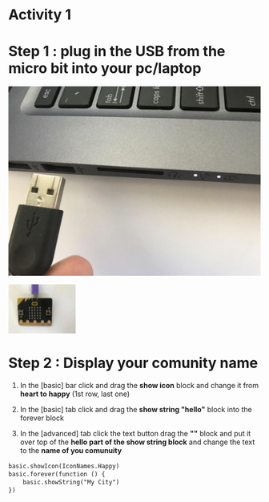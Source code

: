 # Activity 1

# Step 1 : plug in the USB from the micro bit into your pc/laptop
<!-- https://github.com/Brilliant-Labs/bboard-tuts-cybersecurity-3/blob/master/cybersec/activity-1/connect-microbit.gif?raw=true -->
![Click](https://github.com/Brilliant-Labs/bboard-tutorials-cybersecurity-v3/blob/main/Activity_1/connect-microbit.gif?raw=true "Click")

<!-- https://raw.githubusercontent.com/Brilliant-Labs/bboard-tutorials-cybersecurity-v3/main/Activity_1/micro.png -->
![Click](https://raw.githubusercontent.com/Brilliant-Labs/bboard-tutorials-cybersecurity-v3/main/Activity_1/micro.png)

# Step 2 : Display your comunity name

1. In the [basic] bar click and drag the **show icon** block and change it from **heart to happy** (1st row, last one)

2. In the [basic] tab click and drag the **show string "hello"** block into the forever block

3. In the [advanced] tab click the text button drag the **""** block and put it over top of the **hello part of the show string block** and change the text to the **name of you comunuity**

```
basic.showIcon(IconNames.Happy)
basic.forever(function () {
    basic.showString("My City")
})
```
